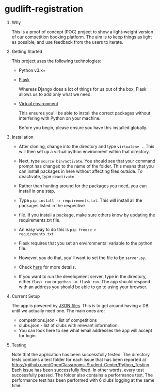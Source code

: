 # gudlift-registration

1. Why


    This is a proof of concept (POC) project to show a light-weight version of our competition booking platform. 
      The aim is to keep things as light as possible, and use feedback from the users to iterate.

2. Getting Started

    This project uses the following technologies:

    * Python v3.x+

    * [Flask](https://flask.palletsprojects.com/en/1.1.x/)

        Whereas Django does a lot of things for us out of the box, Flask allows us to add only what we need. 
     

    * [Virtual environment](https://virtualenv.pypa.io/en/stable/installation.html)

        This ensures you'll be able to install the correct packages without interfering with Python on your machine.

        Before you begin, please ensure you have this installed globally. 


3. Installation

    - After cloning, change into the directory and type <code>virtualenv .</code>. This will then set up a 
   virtual python environment within that directory.

    - Next, type <code>source bin/activate</code>. You should see that your command prompt has changed to the name of 
   the folder. This means that you can install packages in here without affecting files outside. 
   To deactivate, type <code>deactivate</code>

    - Rather than hunting around for the packages you need, you can install in one step. 
    - Type <code>pip install -r requirements.txt</code>. This will install all the packages listed in the respective 
    - file. If you install a package, make sure others know by updating the requirements.txt file. 
    - An easy way to do this is <code>pip freeze > requirements.txt</code>

    - Flask requires that you set an environmental variable to the python file. 
    - However, you do that, you'll want to set the file to be <code>server.py</code>. 
    - Check [here](https://flask.palletsprojects.com/en/1.1.x/quickstart/#a-minimal-application) for more details.

    - If you want to run the development server, type in the directory, either <code>flask run</code> or 
   <code>python -m flask run</code>. The app should respond with an address you should be able to go to 
   using your browser.

4. Current Setup

    The app is powered by [JSON files](https://www.tutorialspoint.com/json/json_quick_guide.htm). 
    This is to get around having a DB until we actually need one. The main ones are:
     
    * competitions.json - list of competitions
    * clubs.json - list of clubs with relevant information. 
    * You can look here to see what email addresses the app will accept for login.

5. Testing

    Note that the application has been successfully tested. The directory tests contains a test folder for
   each issue that has been reported at https://github.com/OpenClassrooms-Student-Center/Python_Testing. Each
   issue has been successfully fixed. In other words, every test successfully passed. 
   The folder also contains a performance test. The performance test has been performed with 6 clubs logging at the 
   same time.

